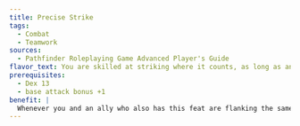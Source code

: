```yaml
---
title: Precise Strike
tags:
  - Combat
  - Teamwork
sources:
  - Pathfinder Roleplaying Game Advanced Player's Guide
flavor_text: You are skilled at striking where it counts, as long as an ally distracts your foe.
prerequisites:
  - Dex 13
  - base attack bonus +1
benefit: |
  Whenever you and an ally who also has this feat are flanking the same the creature, you deal an additional 1d6 points of precision damage with each successful melee attack. This bonus damage stacks with other sources of precision damage, such as sneak attack. This bonus damage is not multiplied on a critical hit.
---
```


